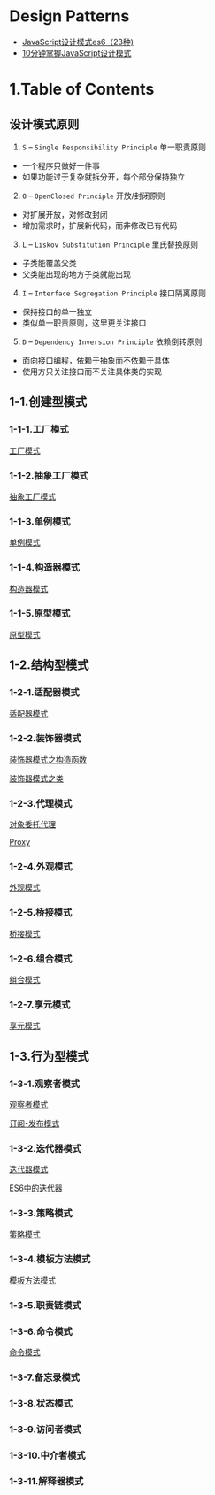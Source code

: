 
# Design Patterns

- [JavaScript设计模式es6（23种)](https://juejin.cn/post/6844904032826294286)
- [10分钟掌握JavaScript设计模式](https://juejin.cn/post/7052148234097000462)

# 1.Table of Contents

## 设计模式原则

1. `S` – `Single Responsibility Principle` 单一职责原则
  - 一个程序只做好一件事
  - 如果功能过于复杂就拆分开，每个部分保持独立

2. `O` – `OpenClosed Principle` 开放/封闭原则
  - 对扩展开放，对修改封闭
  - 增加需求时，扩展新代码，而非修改已有代码

3. `L` – `Liskov Substitution Principle` 里氏替换原则
  - 子类能覆盖父类
  - 父类能出现的地方子类就能出现

4. `I` – `Interface Segregation Principle` 接口隔离原则
  - 保持接口的单一独立
  - 类似单一职责原则，这里更关注接口

5. `D` – `Dependency Inversion Principle` 依赖倒转原则
  - 面向接口编程，依赖于抽象而不依赖于具体
  - 使用方只关注接口而不关注具体类的实现

## 1-1.创建型模式

### 1-1-1.工厂模式

[工厂模式](../1.creation-pattern/1-1.factory.js)

### 1-1-2.抽象工厂模式

[抽象工厂模式](../1.creation-pattern/1-2.abstract-factory.js)

### 1-1-3.单例模式

[单例模式](../1.creation-pattern/1-3.singleton.js)

### 1-1-4.构造器模式

[构造器模式](../1.creation-pattern/1-4.constructor.js)

### 1-1-5.原型模式

[原型模式](../1.creation-pattern/1-5.prototype.js)

## 1-2.结构型模式

### 1-2-1.适配器模式

[适配器模式](../2.structural-pattern/2-1.adapter.js)

### 1-2-2.装饰器模式

[装饰器模式之构造函数](../2.structural-pattern/2-2-1.decorator-constructor.js)

[装饰器模式之类](../2.structural-pattern/2-2-2.decorator-class.js)

### 1-2-3.代理模式

[对象委托代理](../2.structural-pattern/2-3-1.proxy-delegate.js)

[Proxy](../2.structural-pattern/2-3-3.proxy-es6.js)

### 1-2-4.外观模式

[外观模式](../2.structural-pattern/2-4.appearance.js)

### 1-2-5.桥接模式

[桥接模式](../2.structural-pattern/2-5.bridging.js)

### 1-2-6.组合模式

[组合模式](../2.structural-pattern/2-6.composite.js)

### 1-2-7.享元模式

[享元模式](../2.structural-pattern/2-7.flyweight.js)

## 1-3.行为型模式

### 1-3-1.观察者模式

[观察者模式](../3.behavioral-pattern/3-1-1.observer.js)

[订阅-发布模式](../3.behavioral-pattern/3-1-2.observer-publish-subscribe.js)

### 1-3-2.迭代器模式

[迭代器模式](../3.behavioral-pattern/3-2-1.iterator.js)

[ES6中的迭代器](../3.behavioral-pattern/3-2-2.iterator-es6.js)

### 1-3-3.策略模式

[策略模式](../3.behavioral-pattern/3-3.strategy.js)

### 1-3-4.模板方法模式

[模板方法模式](../3.behavioral-pattern/3-4.template-method.js)

### 1-3-5.职责链模式

### 1-3-6.命令模式

[命令模式](../3.behavioral-pattern/3-6.command.js)

### 1-3-7.备忘录模式

### 1-3-8.状态模式

### 1-3-9.访问者模式

### 1-3-10.中介者模式

### 1-3-11.解释器模式
